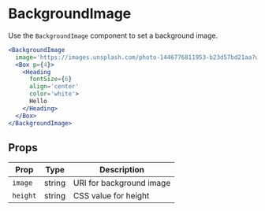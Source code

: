 # BackgroundImage

Use the `BackgroundImage` component to set a background image.

```.jsx
<BackgroundImage
  image='https://images.unsplash.com/photo-1446776811953-b23d57bd21aa?w=1024&q=20'>
  <Box p={4}>
    <Heading
      fontSize={6}
      align='center'
      color='white'>
      Hello
    </Heading>
  </Box>
</BackgroundImage>
```

## Props

| Prop     | Type   | Description              |
| -------- | ------ | ------------------------ |
| `image`  | string | URI for background image |
| `height` | string | CSS value for height     |
